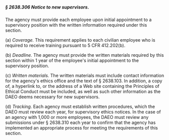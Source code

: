 ##### § 2638.306 Notice to new supervisors. #####

The agency must provide each employee upon initial appointment to a supervisory position with the written information required under this section.

(a) *Coverage.* This requirement applies to each civilian employee who is required to receive training pursuant to 5 CFR 412.202(b).

(b) *Deadline.* The agency must provide the written materials required by this section within 1 year of the employee's initial appointment to the supervisory position.

(c) *Written materials.* The written materials must include contact information for the agency's ethics office and the text of § 2638.103. In addition, a copy of, a hyperlink to, or the address of a Web site containing the Principles of Ethical Conduct must be included, as well as such other information as the DAEO deems necessary for new supervisors.

(d) *Tracking.* Each agency must establish written procedures, which the DAEO must review each year, for supervisory ethics notices. In the case of an agency with 1,000 or more employees, the DAEO must review any submissions under § 2638.310 each year to confirm that the agency has implemented an appropriate process for meeting the requirements of this section.